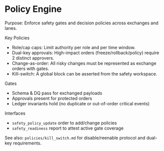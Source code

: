 # Policy Engine

Purpose: Enforce safety gates and decision policies across exchanges and lanes.

Key Policies
- Role/cap caps: Limit authority per role and per time window.
- Dual-key approvals: High-impact orders (freeze/rollback/policy) require 2 distinct approvers.
- Change-as-order: All risky changes must be represented as exchange orders with gates.
- Kill-switch: A global block can be asserted from the safety workspace.

Gates
- Schema & DQ pass for exchanged payloads
- Approvals present for protected orders
- Ledger invariants hold (no duplicate or out-of-order critical events)

Interfaces
- `safety_policy_update` order to add/change policies
- `safety_readiness` report to attest active gate coverage

See also: `policies/kill_switch.md` for disable/reenable protocol and dual-key requirements.
